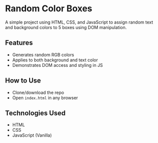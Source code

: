 # Random Color Boxes

A simple project using HTML, CSS, and JavaScript to assign random text and background colors to 5 boxes using DOM manipulation.

## Features
- Generates random RGB colors
- Applies to both background and text color
- Demonstrates DOM access and styling in JS

## How to Use
- Clone/download the repo
- Open `index.html` in any browser

## Technologies Used
- HTML
- CSS
- JavaScript (Vanilla)
